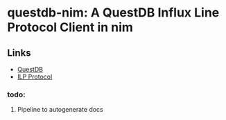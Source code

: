 # questdb-nim: A QuestDB Influx Line Protocol Client in nim

## Links
- [QuestDB](https://questdb.io/)
- [ILP Protocol](https://questdb.io/docs/reference/api/ilp/overview/)

### todo:
1. Pipeline to autogenerate docs
